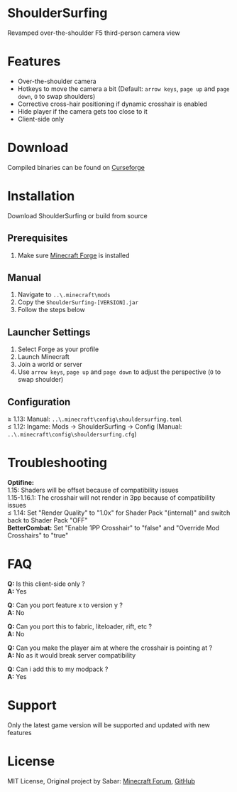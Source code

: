 # ShoulderSurfing #

Revamped over-the-shoulder F5 third-person camera view

# Features #

* Over-the-shoulder camera
* Hotkeys to move the camera a bit (Default: `arrow keys`, `page up` and `page down`, `O` to swap shoulders)
* Corrective cross-hair positioning if dynamic crosshair is enabled
* Hide player if the camera gets too close to it
* Client-side only

# Download #

Compiled binaries can be found on [Curseforge](https://www.curseforge.com/minecraft/mc-mods/shoulder-surfing-reloaded/files/)

# Installation #

Download ShoulderSurfing or build from source

## Prerequisites ##

1. Make sure [Minecraft Forge](http://files.minecraftforge.net/) is installed

## Manual ##

1. Navigate to `..\.minecraft\mods`
2. Copy the `ShoulderSurfing-[VERSION].jar`
3. Follow the steps below

## Launcher Settings ##

1. Select Forge as your profile
2. Launch Minecraft
3. Join a world or server
4. Use `arrow keys`, `page up` and `page down` to adjust the perspective (`O` to swap shoulder)

## Configuration ##

≥ 1.13: Manual: `..\.minecraft\config\shouldersurfing.toml`  
≤ 1.12: Ingame: Mods -> ShoulderSurfing -> Config (Manual: `..\.minecraft\config\shouldersurfing.cfg`)

# Troubleshooting #

**Optifine:**  
1.15: Shaders will be offset because of compatibility issues  
1.15-1.16.1: The crosshair will not render in 3pp because of compatibility issues  
≤ 1.14: Set "Render Quality" to "1.0x" for Shader Pack "(internal)" and switch back to Shader Pack "OFF"  
**BetterCombat:** Set "Enable 1PP Crosshair" to "false" and "Override Mod Crosshairs" to "true"

# FAQ #

**Q:** Is this client-side only ?  
**A:** Yes

**Q:** Can you port feature x to version y ?  
**A:** No

**Q:** Can you port this to fabric, liteloader, rift, etc ?  
**A:** No

**Q:** Can you make the player aim at where the crosshair is pointing at ?  
**A:** No as it would break server compatibility

**Q:** Can i add this to my modpack ?  
**A:** Yes

# Support #

Only the latest game version will be supported and updated with new features

# License #

MIT License, Original project by Sabar: [Minecraft Forum](https://www.minecraftforum.net/forums/mapping-and-modding-java-edition/minecraft-mods/1287308-shoulder-surfing-modded-third-person-camera), [GitHub](https://github.com/sabarjp/ShoulderSurfing)
